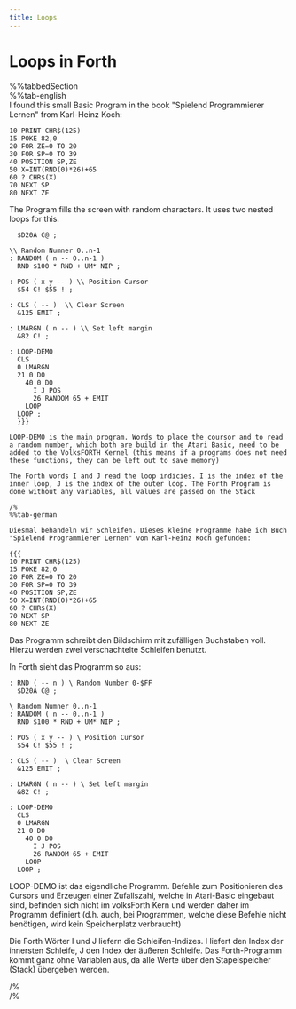 ```yaml
---
title: Loops
---
```

# Loops in Forth  
  
%%tabbedSection  
%%tab-english  
I found this small Basic Program in the book "Spielend Programmierer Lernen" from Karl-Heinz Koch:  
  
```
10 PRINT CHR$(125)
15 POKE 82,0
20 FOR ZE=0 TO 20
30 FOR SP=0 TO 39
40 POSITION SP,ZE
50 X=INT(RND(0)*26)+65
60 ? CHR$(X)
70 NEXT SP
80 NEXT ZE
```
  
The Program fills the screen with random characters. It uses two nested loops for this.  
  
```
  $D20A C@ ;

\\ Random Numner 0..n-1
: RANDOM ( n -- 0..n-1 )
  RND $100 * RND + UM* NIP ;

: POS ( x y -- ) \\ Position Cursor
  $54 C! $55 ! ;

: CLS ( -- )  \\ Clear Screen
  &125 EMIT ;

: LMARGN ( n -- ) \\ Set left margin
  &82 C! ;

: LOOP-DEMO
  CLS
  0 LMARGN
  21 0 DO
    40 0 DO
      I J POS
      26 RANDOM 65 + EMIT
    LOOP
  LOOP ;
  }}}
  
LOOP-DEMO is the main program. Words to place the coursor and to read a random number, which both are build in the Atari Basic, need to be added to the VolksFORTH Kernel (this means if a programs does not need these functions, they can be left out to save memory)

The Forth words I and J read the loop indicies. I is the index of the inner loop, J is the index of the outer loop. The Forth Program is done without any variables, all values are passed on the Stack

/%
%%tab-german

Diesmal behandeln wir Schleifen. Dieses kleine Programme habe ich Buch "Spielend Programmierer Lernen" von Karl-Heinz Koch gefunden: 

{{{
10 PRINT CHR$(125)
15 POKE 82,0
20 FOR ZE=0 TO 20
30 FOR SP=0 TO 39
40 POSITION SP,ZE
50 X=INT(RND(0)*26)+65
60 ? CHR$(X)
70 NEXT SP
80 NEXT ZE
```
  
Das Programm schreibt den Bildschirm mit zufälligen Buchstaben voll. Hierzu werden zwei verschachtelte Schleifen benutzt.  
  
In Forth sieht das Programm so aus:  
  
```
: RND ( -- n ) \ Random Number 0-$FF
  $D20A C@ ;

\ Random Numner 0..n-1
: RANDOM ( n -- 0..n-1 )
  RND $100 * RND + UM* NIP ;

: POS ( x y -- ) \ Position Cursor
  $54 C! $55 ! ;

: CLS ( -- )  \ Clear Screen 
  &125 EMIT ;

: LMARGN ( n -- ) \ Set left margin
  &82 C! ;

: LOOP-DEMO
  CLS
  0 LMARGN
  21 0 DO
    40 0 DO
      I J POS
      26 RANDOM 65 + EMIT
    LOOP
  LOOP ;
```
  
LOOP-DEMO ist das eigendliche Programm. Befehle zum Positionieren des Cursors und Erzeugen einer Zufallszahl, welche in Atari-Basic eingebaut sind, befinden sich nicht im volksForth Kern und werden daher im Programm definiert (d.h. auch, bei Programmen, welche diese Befehle nicht benötigen, wird kein Speicherplatz verbraucht)  
  
Die Forth Wörter I und J liefern die Schleifen-Indizes. I liefert den Index der innersten Schleife, J den Index der äußeren Schleife. Das Forth-Programm kommt ganz ohne Variablen aus, da alle Werte über den Stapelspeicher (Stack) übergeben werden.  
  
/%  
/%  
